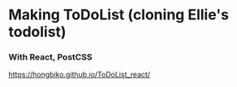 # Making ToDoList (cloning Ellie's todolist)

### With React, PostCSS

https://hongbiko.github.io/ToDoList_react/
